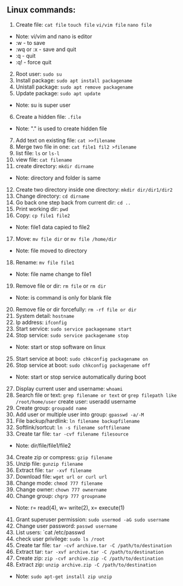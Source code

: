 ## Linux commands:

1. Create file: `cat file` `touch file` `vi/vim file` `nano file`
* Note: vi/vim and nano is editor
* :w - to save
* :wq or :x - save and quit
* :q - quit
* :q! - force quit
2. Root user: `sudo su`
3. Install package: `sudo apt install packagename`
4. Unistall package: `sudo apt remove packagename`
5. Update package: `sudo apt update`
* Note: su is super user
6. Create a hidden file: `.file`
* Note: "." is used to create hidden file
7. Add text on existing file: `cat >>filename`
8. Merge two file in one: `cat file1 fil2 >filename`
9. list file: `ls` or `ls-l`
10. view file: `cat filename`
11. create directory: `mkdir dirname`
* Note: directory and folder is same
12. Create two directory inside one directory: `mkdir dir/dir1/dir2`
13. Change directory: `cd dirname`
14. Go back one step back from current dir: `cd ..`
15. Print working dir: `pwd`
16. Copy: `cp file1 file2`
* Note: file1 data capied to file2
17. Move: `mv file dir` or `mv file /home/dir`
* Note: file moved to directory
18. Rename: `mv file file1`
* Note: file name change to file1
19. Remove file or dir: `rm file` or `rm dir`
* Note: is command is only for blank file
20. Remove file or dir forcefully: `rm -rf file or dir`
21. System detail: `hostname`
22. Ip address: `ifconfig`
23. Start service: `sudo service packagename start`
24. Stop service: `sudo service packagename stop`
* Note: start or stop software on linux
25. Start service at boot: `sudo chkconfig packagename on`
26. Stop service at boot: `sudo chkconfig packagename off`
* Note: start or stop service automatically during boot
27. Display current user and username: `whoami`
28. Search file or text: `grep filename or text` or `grep filepath like /root/home/user`
create user: useradd username
29. Create group: `groupadd name`
30. Add user or multiple user into group: `gpasswd -a/-M`
31. File backup/hardlink: `ln filename backupfilename`
32. Softlink/sortcut: `ln -s filename softfilename`
33. Create tar file: `tar -cvf filename filesource`
* Note: dir/file/file1/file2 
34. Create zip or compress: `gzip filename`
35. Unzip file: `gunzip filename`
36. Extract file: `tar -xvf filename`
37. Download file: `wget url or curl url`
38. Change mode: `chmod 777 filename`
39. Change owner: `chown 777 ownername`
40. Change group: `chgrp 777 groupname`
* Note: r= read(4), w= write(2), x= execute(1)
41. Grant superuser permission: `sudo usermod -aG sudo username`
42. Change user password: `passwd username`
43. List users: `cat /etc/passwd
44. check user privilege: `sudo ls /root`
45. Create tar file: `tar -cvf archive.tar -C /path/to/destination`
46. Extract tar: `tar -xvf archive.tar -C /path/to/destination`
47. Create zip:  `zip -cvf archive.zip -C /path/to/destination`
48. Extract zip: `unzip archive.zip -C /path/to/destination`
* Note: `sudo apt-get install zip unzip`
